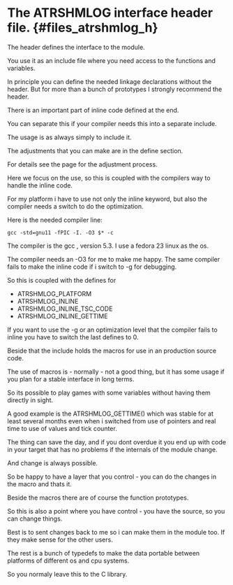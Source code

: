 The ATRSHMLOG interface header file.  {#files_atrshmlog_h}
====================================

The header defines the interface to the module.

You use it as an include file where you need access to the
functions and variables.

In principle you can define the needed linkage declarations
without the header. But for more than a bunch of prototypes
I strongly recommend the header.

There is an important part of inline code defined at the end.

You can separate this if your compiler needs this into a separate
include.

The usage is as always simply to include it.

The adjustments that you can make are in the define section.

For details see the page for the adjustment process.

Here we focus on the use, so this is coupled with the compilers
way to handle the inline code.

For my platform i have to use not only the inline keyword,
but also the compiler needs a switch to do the optimization.

Here is the needed compiler line:

    gcc -std=gnu11 -fPIC -I. -O3 $* -c

The compiler is the gcc , version 5.3. I use a fedora 23 linux as
the os.

The compiler needs an -O3 for me to make me happy. The same compiler
fails to make the inline code if i switch to -g for debugging.

So this is coupled with the defines for
- ATRSHMLOG_PLATFORM
- ATRSHMLOG_INLINE
- ATRSHMLOG_INLINE_TSC_CODE
- ATRSHMLOG_INLINE_GETTIME

If you want to use the -g or an optimization level that the compiler
fails to inline you have to switch the last defines to 0.

Beside that the include holds the macros for use in an
production source code.

The use of macros is - normally - not a good thing, but it has some
usage if you plan for a stable interface in long terms.

So its possible to play games with some variables without having
them directly in sight.

A good example is the ATRSHMLOG_GETTIME() which was stable for
at least several months even when i switched from use
of pointers and real time to use of values and tick counter.

The thing can save the day, and if you dont overdue it you end
up with code in your target that has no problems if the internals
of the module change.

And change is always possible.

So be happy to have a layer that you control - you can do the
changes in the  macro and thats it.

Beside the macros there are of course the function prototypes.

So this is also a point where you have control - you have the source,
so you can change things.

Best is to sent changes back to me so i can make them in the module
too. If they make sense for the other users.

The rest is a bunch of typedefs to make the data portable between
platforms of different os and cpu systems.

So you normaly leave this to the C library.







